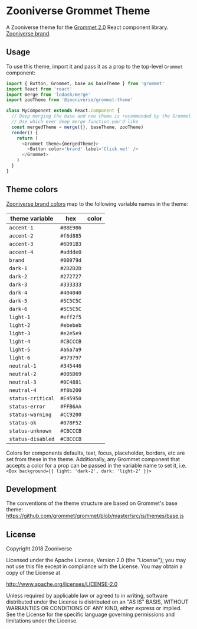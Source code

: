 # Zooniverse Grommet Theme

A Zooniverse theme for the [Grommet 2.0](https://grommet.github.io/) React component library. [Zooniverse brand](https://projects.invisionapp.com/dsm/zooniverse/primary-brand/folder/colors/5bbd0dbcd018e900118186e8).

## Usage

To use this theme, import it and pass it as a prop to the top-level `Grommet` component:

```javascript
import { Button, Grommet, base as baseTheme } from 'grommet'
import React from 'react'
import merge from 'lodash/merge'
import zooTheme from '@zooniverse/grommet-theme'

class MyComponent extends React.Component {
  // Deep merging the base and new theme is recommended by the Grommet team
  // Use which ever deep merge function you'd like
  const mergedTheme = merge({}, baseTheme, zooTheme)
  render() {
    return (
      <Grommet theme={mergedTheme}>
        <Button color='brand' label='Click me!' />
      </Grommet>
    )
  }
}
```

## Theme colors

[Zooniverse brand colors](https://projects.invisionapp.com/dsm/zooniverse/primary-brand/folder/colors/5bbd0dbcd018e900118186e8) map to the following variable names in the theme:

| theme variable | hex | color |
| - | - | - |
| `accent-1` | `#B8E986` | [](https://via.placeholder.com/80x30.png/B8E986?text=+) |
| `accent-2` | `#f6d885` | [](https://via.placeholder.com/80x30.png/f6d885?text=+) |
| `accent-3` | `#6D91B3` | [](https://via.placeholder.com/80x30.png/6D91B3?text=+) |
| `accent-4` | `#addde0` | [](https://via.placeholder.com/80x30.png/addde0?text=+) |
| `brand` | `#00979d` | [](https://via.placeholder.com/80x30.png/00979d?text=+) |
| `dark-1` | `#2D2D2D` | [](https://via.placeholder.com/80x30.png/2D2D2D?text=+) |
| `dark-2` | `#272727` | [](https://via.placeholder.com/80x30.png/272727?text=+) |
| `dark-3` | `#333333` | [](https://via.placeholder.com/80x30.png/333333?text=+) |
| `dark-4` | `#404040` | [](https://via.placeholder.com/80x30.png/404040?text=+) |
| `dark-5` | `#5C5C5C` | [](https://via.placeholder.com/80x30.png/5C5C5C?text=+) |
| `dark-6` | `#5C5C5C` | [](https://via.placeholder.com/80x30.png/5C5C5C?text=+) |
| `light-1` | `#eff2f5` | [](https://via.placeholder.com/80x30.png/eff2f5?text=+) |
| `light-2` | `#ebebeb` | [](https://via.placeholder.com/80x30.png/ebebeb?text=+) |
| `light-3` | `#e2e5e9` | [](https://via.placeholder.com/80x30.png/e2e5e9?text=+) |
| `light-4` | `#CBCCCB` | [](https://via.placeholder.com/80x30.png/CBCCCB?text=+) |
| `light-5` | `#a6a7a9` | [](https://via.placeholder.com/80x30.png/a6a7a9?text=+) |
| `light-6` | `#979797` | [](https://via.placeholder.com/80x30.png/979797?text=+) |
| `neutral-1` | `#345446` | [](https://via.placeholder.com/80x30.png/345446?text=+) |
| `neutral-2` | `#005D69` | [](https://via.placeholder.com/80x30.png/005D69?text=+) |
| `neutral-3` | `#0C4881` | [](https://via.placeholder.com/80x30.png/0C4881?text=+) |
| `neutral-4` | `#f0b200` | [](https://via.placeholder.com/80x30.png/f0b200?text=+) |
| `status-critical` | `#E45950` | [](https://via.placeholder.com/80x30.png/E45950?text=+) |
| `status-error` | `#FFB6AA` | [](https://via.placeholder.com/80x30.png/FFB6AA?text=+) |
| `status-warning` | `#CC9200` | [](https://via.placeholder.com/80x30.png/CC9200?text=+) |
| `status-ok` | `#078F52` | [](https://via.placeholder.com/80x30.png/078F52?text=+) |
| `status-unknown` | `#CBCCCB` | [](https://via.placeholder.com/80x30.png/CBCCCB?text=+) |
| `status-disabled` | `#CBCCCB` | [](https://via.placeholder.com/80x30.png/CBCCCB?text=+) |

Colors for components defaults, text, focus, placeholder, borders, etc are set from these in the theme. Additionally, any Grommet component that accepts a color for a prop can be passed in the variable name to set it, i.e. `<Box background={{ light: 'dark-2', dark: 'light-2' }}>`

## Development

The conventions of the theme structure are based on Grommet's base theme: https://github.com/grommet/grommet/blob/master/src/js/themes/base.js

## License

Copyright 2018 Zooniverse

Licensed under the Apache License, Version 2.0 (the "License");
you may not use this file except in compliance with the License.
You may obtain a copy of the License at

http://www.apache.org/licenses/LICENSE-2.0

Unless required by applicable law or agreed to in writing, software
distributed under the License is distributed on an "AS IS" BASIS,
WITHOUT WARRANTIES OR CONDITIONS OF ANY KIND, either express or implied.
See the License for the specific language governing permissions and
limitations under the License.
